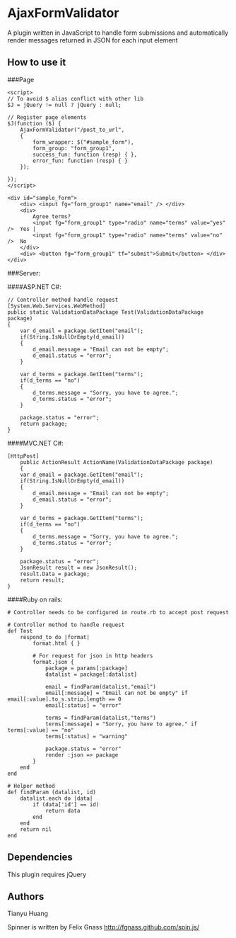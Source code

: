 # AjaxFormValidator

A plugin written in JavaScript to handle form submissions and automatically render messages returned in JSON for each input element

## How to use it

###Page

	<script>
	// To avoid $ alias conflict with other lib
	$J = jQuery != null ? jQuery : null;

	// Register page elements
	$J(function ($) {
		AjaxFormValidator("/post_to_url",
		{
			form_wrapper: $("#sample_form"),
			form_group: "form_group1",
			success_fun: function (resp) { },
			error_fun: function (resp) { }
		});

	});
	</script>

	<div id="sample_form">
		<div> <input fg="form_group1" name="email" /> </div>
		<div> 
			Agree terms? 
			<input fg="form_group1" type="radio" name="terms" value="yes" />  Yes |
			<input fg="form_group1" type="radio" name="terms" value="no" />  No
		</div>
		<div> <button fg="form_group1" tf="submit">Submit</button> </div>
	</div>

###Server:

####ASP.NET C#:

	// Controller method handle request
	[System.Web.Services.WebMethod]
	public static ValidationDataPackage Test(ValidationDataPackage package)
	{
		var d_email = package.GetItem("email");
		if(String.IsNullOrEmpty(d_email))
		{
			d_email.message = "Email can not be empty";
			d_email.status = "error";
		}

		var d_terms = package.GetItem("terms");
		if(d_terms == "no")
		{
			d_terms.message = "Sorry, you have to agree.";
			d_terms.status = "error";
		}

		package.status = "error";
		return package;
	}

####MVC.NET C#:

	[HttpPost]
        public ActionResult ActionName(ValidationDataPackage package)
        {
		var d_email = package.GetItem("email");
		if(String.IsNullOrEmpty(d_email))
		{
			d_email.message = "Email can not be empty";
			d_email.status = "error";
		}

		var d_terms = package.GetItem("terms");
		if(d_terms == "no")
		{
			d_terms.message = "Sorry, you have to agree.";
			d_terms.status = "error";
		}

		package.status = "error";
		JsonResult result = new JsonResult();
		result.Data = package;
		return result;
	}

####Ruby on rails:

	# Controller needs to be configured in route.rb to accept post request

	# Controller method to handle request
	def Test
		respond_to do |format|
			format.html { }

			# For request for json in http headers
			format.json {
				package = params[:package]
				datalist = package[:datalist]

				email = findParam(datalist,"email")
				email[:message] = "Email can not be empty" if email[:value].to_s.strip.length == 0
				email[:status] = "error"

				terms = findParam(datalist,"terms")
				terms[:message] = "Sorry, you have to agree." if terms[:value] == "no"
				terms[:status] = "warning"

				package.status = "error"
				render :json => package
			}
		end
	end

	# Helper method
	def findParam (datalist, id)
		datalist.each do |data|
			if (data['id'] == id)
				return data
			end
		end
		return nil
	end

## Dependencies

This plugin requires jQuery

## Authors

Tianyu Huang

Spinner is written by Felix Gnass http://fgnass.github.com/spin.js/
